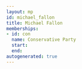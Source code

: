 ```yaml
---
layout: mp
id: michael_fallon
title: Michael Fallon
memberships:
- id: con
  name: Conservative Party
  start: 
  end: 
autogenerated: true
---
```

